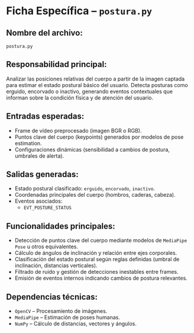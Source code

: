 # Ficha Específica – `postura.py`

## Nombre del archivo:
`postura.py`

## Responsabilidad principal:
Analizar las posiciones relativas del cuerpo a partir de la imagen captada para estimar el estado postural básico del usuario. Detecta posturas como erguido, encorvado o inactivo, generando eventos contextuales que informan sobre la condición física y de atención del usuario.

## Entradas esperadas:
- Frame de vídeo preprocesado (imagen BGR o RGB).
- Puntos clave del cuerpo (keypoints) generados por modelos de pose estimation.
- Configuraciones dinámicas (sensibilidad a cambios de postura, umbrales de alerta).

## Salidas generadas:
- Estado postural clasificado: `erguido`, `encorvado`, `inactivo`.
- Coordenadas principales del cuerpo (hombros, caderas, cabeza).
- Eventos asociados:
  - `EVT_POSTURE_STATUS`

## Funcionalidades principales:
- Detección de puntos clave del cuerpo mediante modelos de `MediaPipe Pose` u otros equivalentes.
- Cálculo de ángulos de inclinación y relación entre ejes corporales.
- Clasificación del estado postural según reglas definidas (umbral de inclinación, distancias verticales).
- Filtrado de ruido y gestión de detecciones inestables entre frames.
- Emisión de eventos internos indicando cambios de postura relevantes.

## Dependencias técnicas:
- `OpenCV` – Procesamiento de imágenes.
- `MediaPipe` – Estimación de poses humanas.
- `NumPy` – Cálculo de distancias, vectores y ángulos.